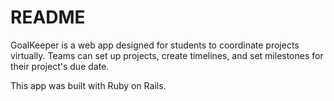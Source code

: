 # README

GoalKeeper is a web app designed for students to coordinate projects virtually. Teams can set up projects, create timelines, and set milestones for their project's due date. 

This app was built with Ruby on Rails.
